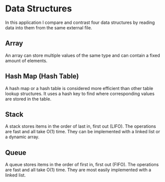 # Data Structures

In this application I compare and contrast four data structures by reading data into them from the same external file.

## Array
An array can store multiple values of the same type and can contain a fixed amount of elements.

## Hash Map (Hash Table)
A hash map or a hash table is considered more efficient than other table lookup structures. It uses a hash key to find where corresponding values are stored in the table.

## Stack
A stack stores items in the order of last in, first out (LIFO). The operations are fast and all take O(1) time. They can be implemented with a linked list or a dynamic array.

## Queue
A queue stores items in the order of first in, first out (FIFO). The operations are fast and all take O(1) time. They are most easily implemented with a linked list.